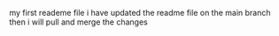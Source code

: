 my first reademe file
i have updated the readme file on the main branch 
then i will pull and merge the changes 
